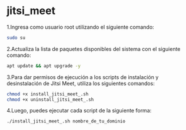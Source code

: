 # jitsi_meet

1.Ingresa como usuario root utilizando el siguiente comando:

```sh
sudo su
```

2.Actualiza la lista de paquetes disponibles del sistema con el siguiente comando:

```sh
apt update && apt upgrade -y
```

3.Para dar permisos de ejecución a los scripts de instalación y desinstalación de Jitsi Meet, utiliza los siguientes comandos:

```sh
chmod +x install_jitsi_meet_.sh
chmod +x uninstall_jitsi_meet_.sh
```

4.Luego, puedes ejecutar cada script de la siguiente forma:

```sh
./install_jitsi_meet_.sh nombre_de_tu_dominio
```


